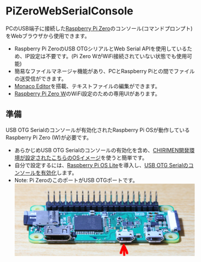# PiZeroWebSerialConsole
PCのUSB端子に接続した[Raspberry Pi Zero](https://www.raspberrypi.org/products/raspberry-pi-zero/)のコンソール(コマンドプロンプト)をWebブラウザから使用できます。

* Raspberry Pi ZeroのUSB OTGシリアルとWeb Serial APIを使用しているため、IP設定は不要です。(Pi Zero WがWiFi接続されていない状態でも使用可能)
* 簡易なファイルマネージャ機能があり、PCとRaspberry Piとの間でファイルの送受信ができます。
* [Monaco Editor](https://microsoft.github.io/monaco-editor/)を搭載、テキストファイルの編集ができます。
* [Raspberry Pi Zero W](https://www.raspberrypi.org/products/raspberry-pi-zero-w/)のWiFi設定のための専用UIがあります。

## 準備
USB OTG Serialのコンソールが有効化されたRaspberry Pi OSが動作しているRaspberry Pi Zero (W)が必要です。
* あらかじめUSB OTG Serialのコンソールの有効化を含め、[CHIRIMEN開発環境が設定されたこちらのOSイメージ](https://github.com/kou029w/chirimen-os/releases/)を使うと簡単です。
* 自分で設定するには、[Raspberry Pi OS Lite](https://www.raspberrypi.org/software/operating-systems/#raspberry-pi-os-32-bit)を導入し、[USB OTG Serialのコンソールを有効化](https://gist.github.com/satakagi/dd34c29b0192540080681e2443258282)します。
* Note: Pi ZeroのこのポートがUSB OTGポートです。
![pi zero otg port](imgs/PiZeroW_OTG.JPG)
